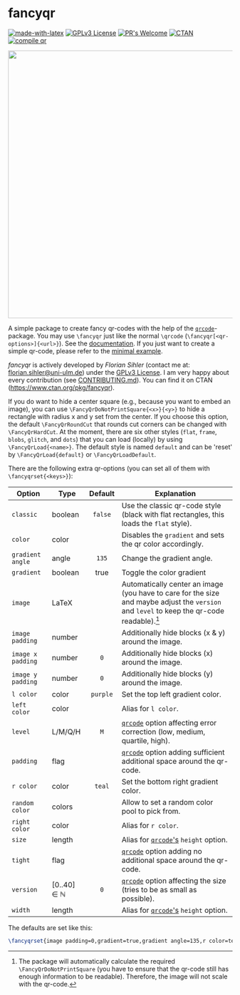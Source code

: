 # fancyqr

[![made-with-latex](https://img.shields.io/badge/Made%20with-LaTeX-1f425f.svg)](https://www.latex-project.org/) [![GPLv3 License](https://img.shields.io/badge/License-GPL%20v3-yellow.svg)](https://opensource.org/licenses/GPL-3.0) [![PR's Welcome](https://img.shields.io/badge/PRs-welcome-brightgreen.svg?style=flat)](http://makeapullrequest.com) [![CTAN](https://badgen.net/badge/On/CTAN/cyan)](https://www.ctan.org/pkg/fancyqr) [![compile qr](https://github.com/EagleoutIce/fancyqr/actions/workflows/compile.yaml/badge.svg)](https://github.com/EagleoutIce/fancyqr/actions/workflows/compile.yaml)

[<img src="https://github.com/EagleoutIce/fancyqr/blob/gh-pages/preview-1.png?raw=true" width="600"/>](qr-example.tex)

A simple package to create fancy qr-codes with the help of the [`qrcode`][qrcode]-package.
You may use `\fancyqr` just like the normal `\qrcode` (`\fancyqr[<qr-options>]{<url>}`). See the [documentation](https://media.githubusercontent.com/media/EagleoutIce/fancyqr/gh-pages/build/fancyqr-doc.pdf). If you just want to create a simple qr-code, please refer to the [minimal example](qr-minimal.tex).

*fancyqr* is actively developed by *Florian Sihler* (contact me at: <florian.sihler@uni-ulm.de>) under the [GPLv3 License](LICENSE). I am very happy about every contribution (see [CONTRIBUTING.md](CONTRIBUTING.md)). You can find it on CTAN (<https://www.ctan.org/pkg/fancyqr>).

If you do want to hide a center square (e.g., because you want to embed an image), you can use `\FancyQrDoNotPrintSquare{<x>}{<y>}` to hide a rectangle with radius x and y set from the center. If you choose this option, the default `\FancyQrRoundCut` that rounds cut corners can be changed with `\FancyQrHardCut`.
At the moment, there are six other styles (`flat`, `frame`, `blobs`, `glitch`, and `dots`) that you can load (locally) by using `\FancyQrLoad{<name>}`. The default style is named `default` and can be 'reset' by `\FancyQrLoad{default}` or `\FancyQrLoadDefault`.

There are the following extra qr-options (you can set all of them with `\fancyqrset{<keys>}`):

| Option            | Type        | Default  | Explanation                                                                                                                                |
| ----------------- | ----------- | :------: | ------------------------------------------------------------------------------------------------------------------------------------------ |
| `classic`         | boolean     |  `false` | Use the classic qr-code style (black with flat rectangles, this loads the `flat` style).                                                    |
| `color`           | color       |          | Disables the `gradient` and sets the qr color accordingly.                                                                                 |
| `gradient angle`  | angle       |  `135`   | Change the gradient angle.                                                                                                                 |
| `gradient`        | boolean     |   true   | Toggle the color gradient                                                                                                                  |
| `image`           | LaTeX       |          | Automatically center an image (you have to care for the size and maybe adjust the `version` and `level` to keep the qr-code readable).[^1] |
| `image padding`   | number      |          | Additionally hide blocks (x & y) around the image.                                                                                         |
| `image x padding` | number      |   `0`    | Additionally hide blocks (x) around the image.                                                                                             |
| `image y padding` | number      |   `0`    | Additionally hide blocks (y) around the image.                                                                                             |
| `l color`         | color       | `purple` | Set the top left gradient color.                                                                                                           |
| `left color`      | color       |          | Alias for `l color`.                                                                                                                       |
| `level`           | L/M/Q/H     |   `M`    | [`qrcode`][qrcode] option affecting error correction (low, medium, quartile, high).                                                        |
| `padding`         | flag        |          | [`qrcode`][qrcode] option adding sufficient additional space around the qr-code.                                                           |
| `r color`         | color       |  `teal`  | Set the bottom right gradient color.                                                                                                       |
| `random color`    | colors      |          | Allow to set a random color pool to pick from.                                                                                             |
| `right color`     | color       |          | Alias for `r color`.                                                                                                                       |
| `size`            | length      |          | Alias for [`qrcode`'s][qrcode] `height` option.                                                                                            |
| `tight`           | flag        |          | [`qrcode`][qrcode] option adding no additional space around the qr-code.                                                                   |
| `version`         | [0..40] ∈ ℕ |   `0`    | [`qrcode`][qrcode] option affecting the size (tries to be as small as possible).                                                           |
| `width`           | length      |          | Alias for [`qrcode`'s][qrcode] `height` option.                                                                                            |

The defaults are set like this:

```LateX
\fancyqrset{image padding=0,gradient=true,gradient angle=135,r color=teal,l color=purple}
```

[^1]: The package will automatically calculate the required `\FancyQrDoNotPrintSquare` (you have to ensure that the qr-code still has enough information to be readable). Therefore, the image will not scale with the qr-code.

[qrcode]: https://www.ctan.org/pkg/qrcode
